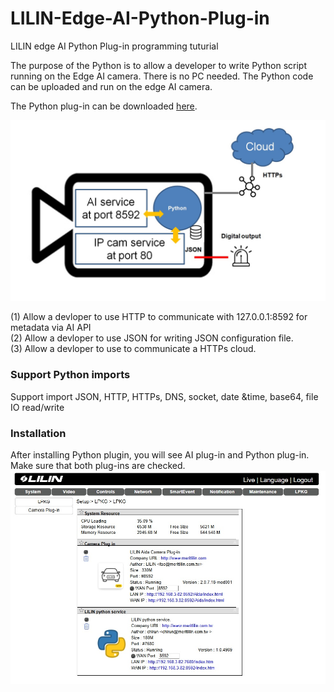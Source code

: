 # LILIN-Edge-AI-Python-Plug-in
LILIN edge AI Python Plug-in programming tuturial

The purpose of the Python is to allow a developer to write Python script running on the Edge AI camera.  There is no PC needed.  The Python code can be uploaded and run on the edge AI camera.<BR>

The Python plug-in can be downloaded [here](https://www.dropbox.com/scl/fo/tkb9qgg2bktrp4g9ccxjo/h?rlkey=z8dehdsqoe9pahfj0mctdmalj&dl=0).

![image](https://github.com/LILINOpenGitHub/LILIN-Edge-AI-Python-Plug-in/blob/main/images/diagram.jpg)

(1)	Allow a devloper to use HTTP to communicate with 127.0.0.1:8592 for metadata via AI API <BR>
(2)	Allow a devloper to use JSON for writing JSON configuration file. <BR>
(3)	Allow a devloper to use to communicate a HTTPs cloud. <BR>

### Support Python imports
Support import JSON, HTTP, HTTPs, DNS, socket, date &time, base64, file IO read/write

### Installation ###
After installing Python plugin, you will see AI plug-in and Python plug-in.  Make sure that both plug-ins are checked.
![image](https://github.com/LILINOpenGitHub/LILIN-Edge-AI-Python-Plug-in/blob/main/images/pythoninstallation.jpg)


